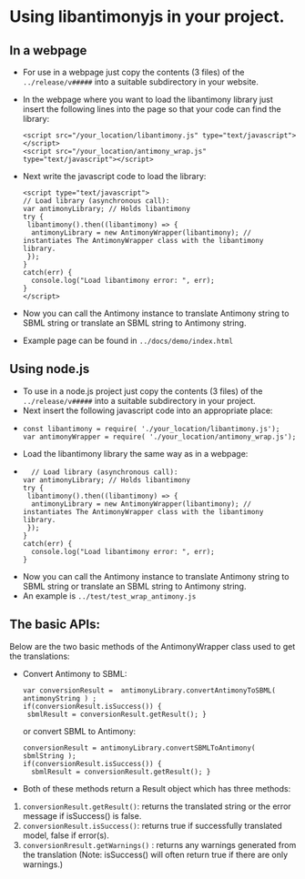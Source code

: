
# Using libantimonyjs in your project.

## In a webpage
- For use in a webpage just copy the contents (3 files) of the `../release/v#####` into a suitable subdirectory in your website.
- In the webpage where you want to load the libantimony library just insert the following lines into the page so that your code can find the library:
  
  ```
  <script src="/your_location/libantimony.js" type="text/javascript"></script>
  <script src="/your_location/antimony_wrap.js" type="text/javascript"></script>
  ```
  
- Next write the javascript code to load the library:
  ```
  <script type="text/javascript">
  // Load library (asynchronous call):
  var antimonyLibrary; // Holds libantimony
  try {
   libantimony().then((libantimony) => {
    antimonyLibrary = new AntimonyWrapper(libantimony); // instantiates The AntimonyWrapper class with the libantimony library.
   });
  }
  catch(err) {
    console.log("Load libantimony error: ", err);
  }
  </script>
  ```
- Now you can call the Antimony instance to translate Antimony string to SBML string or translate an SBML string to Antimony string.
- Example page can be found in `../docs/demo/index.html`   
  
## Using node.js 
- To use in a node.js project just copy the contents (3 files) of the `../release/v#####` into a suitable subdirectory in your project.
- Next insert the following javascript code into an appropriate place:
- ```
  const libantimony = require( './your_location/libantimony.js'); 
  var antimonyWrapper = require( './your_location/antimony_wrap.js'); 
  ```
- Load the libantimony library the same way as in a webpage:
- ```
    // Load library (asynchronous call):
  var antimonyLibrary; // Holds libantimony
  try {
   libantimony().then((libantimony) => {
    antimonyLibrary = new AntimonyWrapper(libantimony); // instantiates The AntimonyWrapper class with the libantimony library.
   });
  }
  catch(err) {
    console.log("Load libantimony error: ", err);
  }
  ```
- Now you can call the Antimony instance to translate Antimony string to SBML string or translate an SBML string to Antimony string.
- An example is ```../test/test_wrap_antimony.js```
  
## The basic APIs:
Below are the two basic methods of the AntimonyWrapper class used to get the translations:
- Convert Antimony to SBML:
   ```
  var conversionResult =  antimonyLibrary.convertAntimonyToSBML( antimonyString ) ;
  if(conversionResult.isSuccess()) {
    sbmlResult = conversionResult.getResult(); }
  ```
  or convert SBML to Antimony:
  ```
  conversionResult = antimonyLibrary.convertSBMLToAntimony( sbmlString );
  if(conversionResult.isSuccess()) {
    sbmlResult = conversionResult.getResult(); }
  ```  
- Both of these methods return a Result object which has three methods:
1. `conversionResult.getResult()`: returns the translated string or the error message if isSuccess() is false.
2. `conversionResult.isSuccess()`: returns true if successfully translated model, false if error(s).
3. `conversionRresult.getWarnings()` : returns any warnings generated from the translation (Note: isSuccess() will often return true if there are only warnings.)

